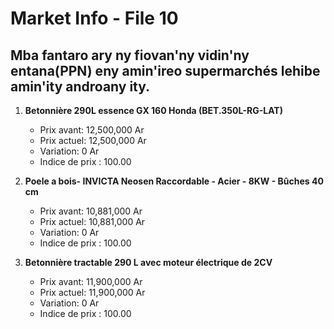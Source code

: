 # Market Info - File 10

## Mba fantaro ary ny fiovan'ny vidin'ny entana(PPN) eny amin'ireo supermarchés lehibe amin'ity androany ity.

1. **Betonnière 290L essence GX 160 Honda (BET.350L-RG-LAT)**
   - Prix avant: 12,500,000 Ar
   - Prix actuel: 12,500,000 Ar
   - Variation: 0 Ar
   - Indice de prix : 100.00

2. **Poele a bois- INVICTA Neosen Raccordable - Acier - 8KW - Bûches 40 cm**
   - Prix avant: 10,881,000 Ar
   - Prix actuel: 10,881,000 Ar
   - Variation: 0 Ar
   - Indice de prix : 100.00

3. **Betonnière tractable 290 L avec moteur électrique de 2CV**
   - Prix avant: 11,900,000 Ar
   - Prix actuel: 11,900,000 Ar
   - Variation: 0 Ar
   - Indice de prix : 100.00

